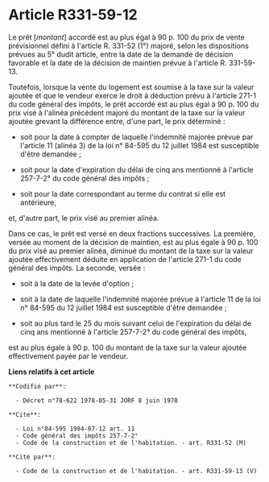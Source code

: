 # Article R331-59-12

Le prêt [*montant*] accordé est au plus égal à 90 p. 100 du prix de vente prévisionnel défini à l'article R. 331-52 (1°)
majoré, selon les dispositions prévues au 5° dudit article, entre la date de la demande de décision favorable et la date de
la décision de maintien prévue à l'article R. 331-59-13.

Toutefois, lorsque la vente du logement est soumise à la taxe sur la valeur ajoutée et que le vendeur exerce le droit à
déduction prévu à l'article 271-1 du code général des impôts, le prêt accordé est au plus égal à 90 p. 100 du prix visé à
l'alinéa précédent majoré du montant de la taxe sur la valeur ajoutée grevant la différence entre, d'une part, le prix
déterminé :

- soit pour la date à compter de laquelle l'indemnité majorée prévue par l'article 11 (alinéa 3) de la loi n° 84-595 du 12
juillet 1984 est susceptible d'être demandée ;

- soit pour la date d'expiration du délai de cinq ans mentionné à l'article 257-7-2° du code général des impôts ;

- soit pour la date correspondant au terme du contrat si elle est antérieure,

et, d'autre part, le prix visé au premier alinéa.

Dans ce cas, le prêt est versé en deux fractions successives. La première, versée au moment de la décision de maintien, est
au plus égale à 90 p. 100 du prix visé au premier alinéa, diminué du montant de la taxe sur la valeur ajoutée effectivement
déduite en application de l'article 271-1 du code général des impôts. La seconde, versée :

- soit à la date de la levée d'option ;

- soit à la date de laquelle l'indemnité majorée prévue à l'article 11 de la loi n° 84-595 du 12 juillet 1984 est susceptible
d'être demandée ;

- soit au plus tard le 25 du mois suivant celui de l'expiration du délai de cinq ans mentionné à l'article 257-7-2° du code
général des impôts,

est au plus égale à 90 p. 100 du montant de la taxe sur la valeur ajoutée effectivement payée par le vendeur.

**Liens relatifs à cet article**

	**Codifié par**:

	  - Décret n°78-622 1978-05-31 JORF 8 juin 1978

	**Cite**:

	  - Loi n°84-595 1984-07-12 art. 11
	  - Code général des impôts 257-7-2°
	  - Code de la construction et de l'habitation. - art. R331-52 (M)

	**Cité par**:

	  - Code de la construction et de l'habitation. - art. R331-59-13 (V)
